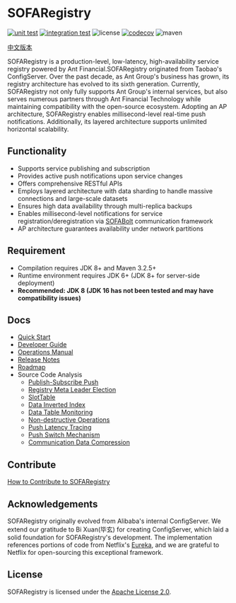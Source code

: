 # SOFARegistry

[![unit test](https://github.com/sofastack/sofa-registry/actions/workflows/unit-test.yml/badge.svg)](https://github.com/sofastack/sofa-registry/actions/workflows/unit-test.yml)
[![integration test](https://github.com/sofastack/sofa-registry/actions/workflows/integration-test.yml/badge.svg)](https://github.com/sofastack/sofa-registry/actions/workflows/integration-test.yml)
![license](https://img.shields.io/badge/license-Apache--2.0-green.svg)
[![codecov](https://codecov.io/gh/sofastack/sofa-registry/branch/master/graph/badge.svg?token=K6x7h4Uxkn)](https://codecov.io/gh/sofastack/sofa-registry)
![maven](https://img.shields.io/github/release/sofastack/sofa-registry.svg)

[中文版本](./README_ZH.md)

SOFARegistry is a production-level, low-latency, high-availability service registry powered by Ant Financial.SOFARegistry originated from Taobao's ConfigServer. Over the past decade, as Ant Group's business has grown, its registry architecture has evolved to its sixth generation. Currently, SOFARegistry not only fully supports Ant Group's internal services, but also serves numerous partners through Ant Financial Technology while maintaining compatibility with the open-source ecosystem. Adopting an AP architecture, SOFARegistry enables millisecond-level real-time push notifications. Additionally, its layered architecture supports unlimited horizontal scalability.

## Functionality 

- Supports service publishing and subscription
- Provides active push notifications upon service changes
- Offers comprehensive RESTful APIs
- Employs layered architecture with data sharding to handle massive connections and large-scale datasets
- Ensures high data availability through multi-replica backups
- Enables millisecond-level notifications for service registration/deregistration via [SOFABolt](https://github.com/alipay/sofa-bolt) communication framework
- AP architecture guarantees availability under network partitions


## Requirement

- Compilation requires JDK 8+ and Maven 3.2.5+
- Runtime environment requires JDK 6+ (JDK 8+ for server-side deployment)
- **Recommended: JDK 8 (JDK 16 has not been tested and may have compatibility issues)**

## Docs

- [Quick Start](https://www.sofastack.tech/sofa-registry/docs/Server-QuickStart)
- [Developer Guide](https://www.sofastack.tech/sofa-registry/docs/JAVA-SDK)
- [Operations Manual](https://www.sofastack.tech/sofa-registry/docs/Deployment)
- [Release Notes](https://www.sofastack.tech/sofa-registry/docs/ReleaseNotes)
- [Roadmap](https://www.sofastack.tech/sofa-registry/docs/RoadMap)
- Source Code Analysis
  - [Publish-Subscribe Push](https://www.sofastack.tech/projects/sofa-registry/code-analyze/code-analyze-publish-subscription-push/)
  - [Registry Meta Leader Election](https://www.sofastack.tech/projects/sofa-registry/code-analyze/code-analyze-registry-meta/)
  - [SlotTable](https://www.sofastack.tech/projects/sofa-registry/code-analyze/code-analyze-slottable/)
  - [Data Inverted Index](https://www.sofastack.tech/projects/sofa-registry/code-analyze/code-analyze-data-inverted-index/)
  - [Data Table Monitoring](https://www.sofastack.tech/projects/sofa-registry/code-analyze/code-analyza-data-table-listening/)
  - [Non-destructive Operations](https://www.sofastack.tech/projects/sofa-registry/code-analyze/code-analyze-non-destructive-o-and-m/)
  - [Push Latency Tracing](https://www.sofastack.tech/projects/sofa-registry/code-analyze/code-analyze-push-delay-trace/)
  - [Push Switch Mechanism](https://www.sofastack.tech/projects/sofa-registry/code-analyze/code-analyze-push-switch/)
  - [Communication Data Compression](https://www.sofastack.tech/projects/sofa-registry/code-analyze/code-analyze-communication-data-compression/)

## Contribute

[How to Contribute to SOFARegistry](https://www.sofastack.tech/sofa-registry/docs/Contributing)


## Acknowledgements

SOFARegistry originally evolved from Alibaba's internal ConfigServer. We extend our gratitude to Bi Xuan(毕玄) for creating ConfigServer, which laid a solid foundation for SOFARegistry's development. The implementation references portions of code from Netflix's [Eureka](https://github.com/Netflix/eureka), and we are grateful to Netflix for open-sourcing this exceptional framework.


## License

SOFARegistry is licensed under the [Apache License 2.0](https://github.com/sofastack/sofa-registry/blob/master/LICENSE).
